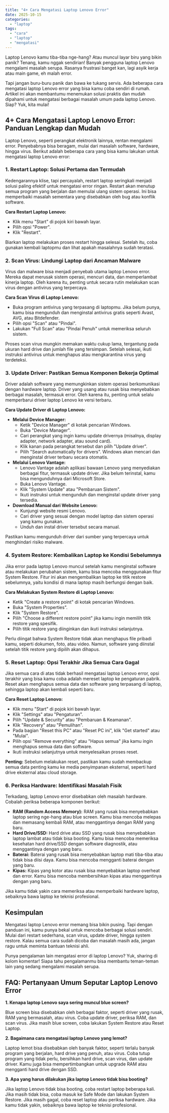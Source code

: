 ```yaml
---
title: "4+ Cara Mengatasi Laptop Lenovo Error"
date: 2025-10-15
categories: 
  - "laptop"
tags: 
  - "cara"
  - "laptop"
  - "mengatasi"
---
```


Laptop Lenovo kamu tiba-tiba nge-hang? Atau muncul layar biru yang bikin panik? Tenang, kamu nggak sendirian! Banyak pengguna laptop Lenovo mengalami masalah serupa. Rasanya frustrasi banget kan, lagi asyik kerja atau main game, eh malah error.

Tapi jangan buru-buru panik dan bawa ke tukang servis. Ada beberapa cara mengatasi laptop Lenovo error yang bisa kamu coba sendiri di rumah. Artikel ini akan membantumu menemukan solusi praktis dan mudah dipahami untuk mengatasi berbagai masalah umum pada laptop Lenovo. Siap? Yuk, kita mulai!

## 4+ Cara Mengatasi Laptop Lenovo Error: Panduan Lengkap dan Mudah

Laptop Lenovo, seperti perangkat elektronik lainnya, rentan mengalami error. Penyebabnya bisa beragam, mulai dari masalah software, hardware, hingga virus. Berikut adalah beberapa cara yang bisa kamu lakukan untuk mengatasi laptop Lenovo error:

### 1\. Restart Laptop: Solusi Pertama dan Termudah

Kedengarannya klise, tapi percayalah, restart laptop seringkali menjadi solusi paling efektif untuk mengatasi error ringan. Restart akan menutup semua program yang berjalan dan memulai ulang sistem operasi. Ini bisa memperbaiki masalah sementara yang disebabkan oleh bug atau konflik software.

**Cara Restart Laptop Lenovo:**

- Klik menu "Start" di pojok kiri bawah layar.
- Pilih opsi "Power".
- Klik "Restart".

Biarkan laptop melakukan proses restart hingga selesai. Setelah itu, coba gunakan kembali laptopmu dan lihat apakah masalahnya sudah teratasi.

### 2\. Scan Virus: Lindungi Laptop dari Ancaman Malware

Virus dan malware bisa menjadi penyebab utama laptop Lenovo error. Mereka dapat merusak sistem operasi, mencuri data, dan memperlambat kinerja laptop. Oleh karena itu, penting untuk secara rutin melakukan scan virus dengan antivirus yang terpercaya.

**Cara Scan Virus di Laptop Lenovo:**

- Buka program antivirus yang terpasang di laptopmu. Jika belum punya, kamu bisa mengunduh dan menginstal antivirus gratis seperti Avast, AVG, atau Bitdefender.
- Pilih opsi "Scan" atau "Pindai".
- Lakukan "Full Scan" atau "Pindai Penuh" untuk memeriksa seluruh sistem.

Proses scan virus mungkin memakan waktu cukup lama, tergantung pada ukuran hard drive dan jumlah file yang tersimpan. Setelah selesai, ikuti instruksi antivirus untuk menghapus atau mengkarantina virus yang terdeteksi.

### 3\. Update Driver: Pastikan Semua Komponen Bekerja Optimal

Driver adalah software yang memungkinkan sistem operasi berkomunikasi dengan hardware laptop. Driver yang usang atau rusak bisa menyebabkan berbagai masalah, termasuk error. Oleh karena itu, penting untuk selalu memperbarui driver laptop Lenovo ke versi terbaru.

**Cara Update Driver di Laptop Lenovo:**

- **Melalui Device Manager:**
    - Ketik "Device Manager" di kotak pencarian Windows.
    - Buka "Device Manager".
    - Cari perangkat yang ingin kamu update drivernya (misalnya, display adapter, network adapter, atau sound card).
    - Klik kanan pada perangkat tersebut dan pilih "Update driver".
    - Pilih "Search automatically for drivers". Windows akan mencari dan menginstal driver terbaru secara otomatis.
- **Melalui Lenovo Vantage:**
    - Lenovo Vantage adalah aplikasi bawaan Lenovo yang menyediakan berbagai fitur, termasuk update driver. Jika belum terinstal, kamu bisa mengunduhnya dari Microsoft Store.
    - Buka Lenovo Vantage.
    - Klik "System Update" atau "Pembaruan Sistem".
    - Ikuti instruksi untuk mengunduh dan menginstal update driver yang tersedia.
- **Download Manual dari Website Lenovo:**
    - Kunjungi website resmi Lenovo.
    - Cari driver yang sesuai dengan model laptop dan sistem operasi yang kamu gunakan.
    - Unduh dan instal driver tersebut secara manual.

Pastikan kamu mengunduh driver dari sumber yang terpercaya untuk menghindari risiko malware.

### 4\. System Restore: Kembalikan Laptop ke Kondisi Sebelumnya

Jika error pada laptop Lenovo muncul setelah kamu menginstal software atau melakukan perubahan sistem, kamu bisa mencoba menggunakan fitur System Restore. Fitur ini akan mengembalikan laptop ke titik restore sebelumnya, yaitu kondisi di mana laptop masih berfungsi dengan baik.

**Cara Melakukan System Restore di Laptop Lenovo:**

- Ketik "Create a restore point" di kotak pencarian Windows.
- Buka "System Properties".
- Klik "System Restore".
- Pilih "Choose a different restore point" jika kamu ingin memilih titik restore yang spesifik.
- Pilih titik restore yang diinginkan dan ikuti instruksi selanjutnya.

Perlu diingat bahwa System Restore tidak akan menghapus file pribadi kamu, seperti dokumen, foto, atau video. Namun, software yang diinstal setelah titik restore yang dipilih akan dihapus.

### 5\. Reset Laptop: Opsi Terakhir Jika Semua Cara Gagal

Jika semua cara di atas tidak berhasil mengatasi laptop Lenovo error, opsi terakhir yang bisa kamu coba adalah mereset laptop ke pengaturan pabrik. Reset akan menghapus semua data dan software yang terpasang di laptop, sehingga laptop akan kembali seperti baru.

**Cara Reset Laptop Lenovo:**

- Klik menu "Start" di pojok kiri bawah layar.
- Klik "Settings" atau "Pengaturan".
- Pilih "Update & Security" atau "Pembaruan & Keamanan".
- Klik "Recovery" atau "Pemulihan".
- Pada bagian "Reset this PC" atau "Reset PC ini", klik "Get started" atau "Mulai".
- Pilih opsi "Remove everything" atau "Hapus semua" jika kamu ingin menghapus semua data dan software.
- Ikuti instruksi selanjutnya untuk menyelesaikan proses reset.

**Penting:** Sebelum melakukan reset, pastikan kamu sudah membackup semua data penting kamu ke media penyimpanan eksternal, seperti hard drive eksternal atau cloud storage.

### 6\. Periksa Hardware: Identifikasi Masalah Fisik

Terkadang, laptop Lenovo error disebabkan oleh masalah hardware. Cobalah periksa beberapa komponen berikut:

- **RAM (Random Access Memory):** RAM yang rusak bisa menyebabkan laptop sering nge-hang atau blue screen. Kamu bisa mencoba melepas dan memasang kembali RAM, atau menggantinya dengan RAM yang baru.
- **Hard Drive/SSD:** Hard drive atau SSD yang rusak bisa menyebabkan laptop lambat atau tidak bisa booting. Kamu bisa mencoba memeriksa kesehatan hard drive/SSD dengan software diagnostik, atau menggantinya dengan yang baru.
- **Baterai:** Baterai yang rusak bisa menyebabkan laptop mati tiba-tiba atau tidak bisa diisi daya. Kamu bisa mencoba mengganti baterai dengan yang baru.
- **Kipas:** Kipas yang kotor atau rusak bisa menyebabkan laptop overheat dan error. Kamu bisa mencoba membersihkan kipas atau menggantinya dengan yang baru.

Jika kamu tidak yakin cara memeriksa atau memperbaiki hardware laptop, sebaiknya bawa laptop ke teknisi profesional.

## Kesimpulan

Mengatasi laptop Lenovo error memang bisa bikin pusing. Tapi dengan panduan ini, kamu punya bekal untuk mencoba berbagai solusi sendiri. Mulai dari restart sederhana, scan virus, update driver, hingga system restore. Kalau semua cara sudah dicoba dan masalah masih ada, jangan ragu untuk meminta bantuan teknisi ahli.

Punya pengalaman lain mengatasi error di laptop Lenovo? Yuk, sharing di kolom komentar! Siapa tahu pengalamanmu bisa membantu teman-teman lain yang sedang mengalami masalah serupa.

## FAQ: Pertanyaan Umum Seputar Laptop Lenovo Error

**1\. Kenapa laptop Lenovo saya sering muncul blue screen?**

Blue screen bisa disebabkan oleh berbagai faktor, seperti driver yang rusak, RAM yang bermasalah, atau virus. Coba update driver, periksa RAM, dan scan virus. Jika masih blue screen, coba lakukan System Restore atau Reset Laptop.

**2\. Bagaimana cara mengatasi laptop Lenovo yang lemot?**

Laptop lemot bisa disebabkan oleh banyak faktor, seperti terlalu banyak program yang berjalan, hard drive yang penuh, atau virus. Coba tutup program yang tidak perlu, bersihkan hard drive, scan virus, dan update driver. Kamu juga bisa mempertimbangkan untuk upgrade RAM atau mengganti hard drive dengan SSD.

**3\. Apa yang harus dilakukan jika laptop Lenovo tidak bisa booting?**

Jika laptop Lenovo tidak bisa booting, coba restart laptop beberapa kali. Jika masih tidak bisa, coba masuk ke Safe Mode dan lakukan System Restore. Jika masih gagal, coba reset laptop atau periksa hardware. Jika kamu tidak yakin, sebaiknya bawa laptop ke teknisi profesional.

